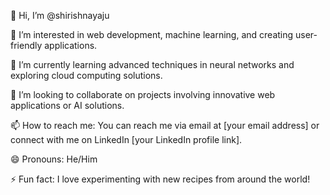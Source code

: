 👋 Hi, I’m @shirishnayaju

👀 I’m interested in web development, machine learning, and creating user-friendly applications.

🌱 I’m currently learning advanced techniques in neural networks and exploring cloud computing solutions.

💞️ I’m looking to collaborate on projects involving innovative web applications or AI solutions.

📫 How to reach me: You can reach me via email at [your email address] or connect with me on LinkedIn [your LinkedIn profile link].

😄 Pronouns: He/Him

⚡ Fun fact: I love experimenting with new recipes from around the world!

<!---
shirishnayaju/shirishnayaju is a ✨ special ✨ repository because its `README.md` (this file) appears on your GitHub profile.
You can click the Preview link to take a look at your changes.
--->
